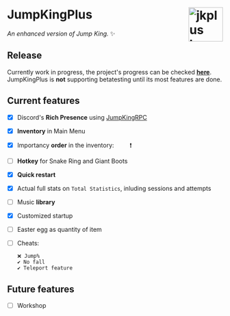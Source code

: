 # JumpKingPlus <img src ="https://raw.githubusercontent.com/Phoenixx19/JumpKingPlus/master/docs/images/jkpluslogo.png" width="80px" alt="jkplus logo" align ="right">
*An enhanced version of Jump King.* :sparkles:

## Release
Currently work in progress, the project's progress can be checked [**here**](https://github.com/users/Phoenixx19/projects/1). <br>
JumpKingPlus is **not** supporting betatesting until its most features are done.


## Current features
- [x] Discord's **Rich Presence** using [JumpKingRPC](https://github.com/Phoenixx19/JumpKingRPC)
- [x] **Inventory** in Main Menu
- [x] Importancy **order** in the inventory:&ensp;<img src="https://cdn.discordapp.com/app-assets/726077029195448430/735954342825427134.png" height="15" /><img src="https://cdn.discordapp.com/app-assets/726077029195448430/735947335305265202.png" height="15" />❗
- [ ] **Hotkey** for Snake Ring and Giant Boots
- [x] <text title="Let you restart the story mode faster than before directly from your pause menu">**Quick restart**</text>
- [x] Actual full stats on `Total Statistics`, inluding sessions and attempts
- [ ] Music **library**
- [x] <text title="Including JumpKingPlus logo">Customized startup</text>
- [ ] Easter egg as quantity of item
- [ ] Cheats:   
      
      ❌ Jump%
      ✔️ No fall
      ✔️ Teleport feature

## Future features
- [ ] Workshop
